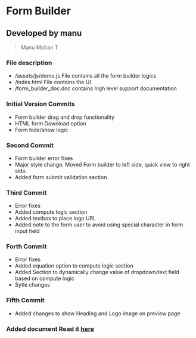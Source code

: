 # Form Builder
## Developed by manu
>Manu Mohan T

### File description
- /assets/js/demo.js File contains all the form builder logics
- /index.html File contains the UI
- /form_builder_doc.doc contains high level support documentation



### Initial Version Commits
- Form builder drag and drop functionality 
- HTML form Download option
- Form hide/show logic
### Second Commit
- Form builder error fixes
- Major style change. Moved Form builder to left side, quick view to right side.
- Added form submit validation section
### Third Commit
- Error fixes
- Added compute logic section
- Added textbox to place logo URL
- Added note to the form user to avoid using special character in form input field
### Forth Commit
- Error fixes
- Added equation option to compute logic section
- Added Section to dynamically change value of dropdown/text field based on compute logic
- Sytle changes
### Fifth Commit
- Added changes to show Heading and Logo image on preview page
### Added document Read it [here](form_builder_doc.doc)


